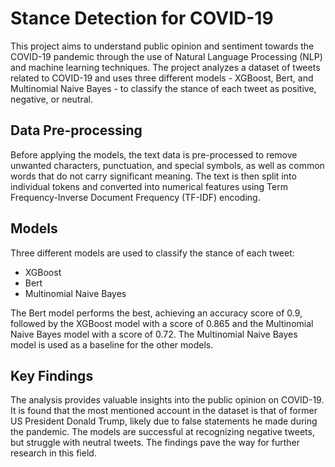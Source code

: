 # Stance Detection for COVID-19

This project aims to understand public opinion and sentiment towards the COVID-19 pandemic through the use of Natural Language Processing (NLP) and machine learning techniques. The project analyzes a dataset of tweets related to COVID-19 and uses three different models - XGBoost, Bert, and Multinomial Naive Bayes - to classify the stance of each tweet as positive, negative, or neutral.

## Data Pre-processing

Before applying the models, the text data is pre-processed to remove unwanted characters, punctuation, and special symbols, as well as common words that do not carry significant meaning. The text is then split into individual tokens and converted into numerical features using Term Frequency-Inverse Document Frequency (TF-IDF) encoding.

## Models

Three different models are used to classify the stance of each tweet:

- XGBoost
- Bert
- Multinomial Naive Bayes

The Bert model performs the best, achieving an accuracy score of 0.9, followed by the XGBoost model with a score of 0.865 and the Multinomial Naive Bayes model with a score of 0.72. The Multinomial Naive Bayes model is used as a baseline for the other models.

## Key Findings

The analysis provides valuable insights into the public opinion on COVID-19. It is found that the most mentioned account in the dataset is that of former US President Donald Trump, likely due to false statements he made during the pandemic. The models are successful at recognizing negative tweets, but struggle with neutral tweets. The findings pave the way for further research in this field.
